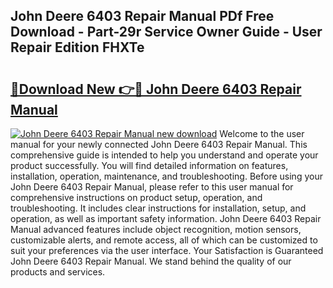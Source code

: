## John Deere 6403 Repair Manual PDf Free Download - Part-29r Service Owner Guide - User Repair Edition FHXTe

# <h2><a href="http://bc92288.oget.top/?id=John+Deere+6403+Repair+Manual">🔗Download New 👉🔴 John Deere 6403 Repair Manual</a></h2>

[![John Deere 6403 Repair Manual new download](https://i.imgur.com/5g1atiW.png)](http://bc92288.oget.top/?id=John+Deere+6403+Repair+Manual)
Welcome to the user manual for your newly connected John Deere 6403 Repair Manual. This comprehensive guide is intended to help you understand and operate your product successfully. You will find detailed information on features, installation, operation, maintenance, and troubleshooting. Before using your John Deere 6403 Repair Manual, please refer to this user manual for comprehensive instructions on product setup, operation, and troubleshooting. It includes clear instructions for installation, setup, and operation, as well as important safety information. John Deere 6403 Repair Manual advanced features include object recognition, motion sensors, customizable alerts, and remote access, all of which can be customized to suit your preferences via the user interface. Your Satisfaction is Guaranteed John Deere 6403 Repair Manual. We stand behind the quality of our products and services.
